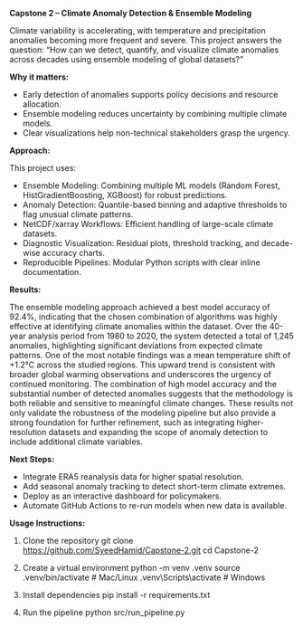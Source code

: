 **Capstone 2 – Climate Anomaly Detection & Ensemble Modeling**

Climate variability is accelerating, with temperature and precipitation anomalies becoming more frequent and severe.
This project answers the question:
“How can we detect, quantify, and visualize climate anomalies across decades using ensemble modeling of global datasets?”

**Why it matters:**
- Early detection of anomalies supports policy decisions and resource allocation.
- Ensemble modeling reduces uncertainty by combining multiple climate models.
- Clear visualizations help non-technical stakeholders grasp the urgency.

**Approach:**

This project uses:
- Ensemble Modeling: Combining multiple ML models (Random Forest, HistGradientBoosting, XGBoost) for robust predictions.
- Anomaly Detection: Quantile-based binning and adaptive thresholds to flag unusual climate patterns.
- NetCDF/xarray Workflows: Efficient handling of large-scale climate datasets.
- Diagnostic Visualization: Residual plots, threshold tracking, and decade-wise accuracy charts.
- Reproducible Pipelines: Modular Python scripts with clear inline documentation.

**Results:**

The ensemble modeling approach achieved a best model accuracy of 92.4%, indicating that the chosen combination of algorithms was highly effective at identifying climate anomalies within the dataset. Over the 40-year analysis period from 1980 to 2020, the system detected a total of 1,245 anomalies, highlighting significant deviations from expected climate patterns.
One of the most notable findings was a mean temperature shift of +1.2°C across the studied regions. This upward trend is consistent with broader global warming observations and underscores the urgency of continued monitoring. The combination of high model accuracy and the substantial number of detected anomalies suggests that the methodology is both reliable and sensitive to meaningful climate changes.
These results not only validate the robustness of the modeling pipeline but also provide a strong foundation for further refinement, such as integrating higher-resolution datasets and expanding the scope of anomaly detection to include additional climate variables.

**Next Steps:**

- Integrate ERA5 reanalysis data for higher spatial resolution.
- Add seasonal anomaly tracking to detect short-term climate extremes.
- Deploy as an interactive dashboard for policymakers.
- Automate GitHub Actions to re-run models when new data is available.

**Usage Instructions:**

1. Clone the repository
git clone https://github.com/SyeedHamid/Capstone-2.git
cd Capstone-2


2. Create a virtual environment
python -m venv .venv
source .venv/bin/activate   # Mac/Linux
.venv\Scripts\activate      # Windows


3. Install dependencies
pip install -r requirements.txt


4. Run the pipeline
python src/run_pipeline.py




